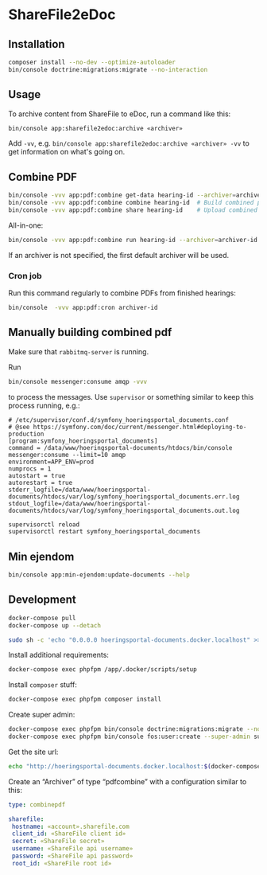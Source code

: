 # ShareFile2eDoc

## Installation

```sh
composer install --no-dev --optimize-autoloader
bin/console doctrine:migrations:migrate --no-interaction
```

## Usage

To archive content from ShareFile to eDoc, run a command like this:

```sh
bin/console app:sharefile2edoc:archive «archiver»
```

Add `-vv`, e.g. `bin/console app:sharefile2edoc:archive «archiver» -vv` to get
information on what's going on.


## Combine PDF

```sh
bin/console -vvv app:pdf:combine get-data hearing-id --archiver=archiver-id # Get data from ShareFile
bin/console -vvv app:pdf:combine combine hearing-id  # Build combined pdf
bin/console -vvv app:pdf:combine share hearing-id    # Upload combined pdf to ShareFile
```

All-in-one:

```sh
bin/console -vvv app:pdf:combine run hearing-id --archiver=archiver-id # Archive combined pdf in eDoc
```

If an archiver is not specified, the first default archiver will be used.

### Cron job

Run this command regularly to combine PDFs from finished hearings:

```sh
bin/console  -vvv app:pdf:cron archiver-id
```

## Manually building combined pdf

Make sure that `rabbitmq-server` is running.

Run

```sh
bin/console messenger:consume amqp -vvv
```

to process the messages. Use `supervisor` or something similar to keep this
process running, e.g.:

```
# /etc/supervisor/conf.d/symfony_hoeringsportal_documents.conf
# @see https://symfony.com/doc/current/messenger.html#deploying-to-production
[program:symfony_hoeringsportal_documents]
command = /data/www/hoeringsportal-documents/htdocs/bin/console messenger:consume --limit=10 amqp
environment=APP_ENV=prod
numprocs = 1
autostart = true
autorestart = true
stderr_logfile=/data/www/hoeringsportal-documents/htdocs/var/log/symfony_hoeringsportal_documents.err.log
stdout_logfile=/data/www/hoeringsportal-documents/htdocs/var/log/symfony_hoeringsportal_documents.out.log
```

```sh
supervisorctl reload
supervisorctl restart symfony_hoeringsportal_documents
```

## Min ejendom

```sh
bin/console app:min-ejendom:update-documents --help
```

## Development

```sh
docker-compose pull
docker-compose up --detach
```

```sh
sudo sh -c 'echo "0.0.0.0 hoeringsportal-documents.docker.localhost" >> /etc/hosts'
```

Install additional requirements:

```sh
docker-compose exec phpfpm /app/.docker/scripts/setup
```

Install `composer` stuff:

```sh
docker-compose exec phpfpm composer install
```

Create super admin:

```sh
docker-compose exec phpfpm bin/console doctrine:migrations:migrate --no-interaction
docker-compose exec phpfpm bin/console fos:user:create --super-admin super-admin super-admin@example.com password
```

Get the site url:

```sh
echo "http://hoeringsportal-documents.docker.localhost:$(docker-compose port reverse-proxy 80 | cut -d: -f2)"
```

Create an “Archiver” of type “pdfcombine” with a configuration similar to this:

```yaml
type: combinepdf

sharefile:
 hostname: «account».sharefile.com
 client_id: «ShareFile client id»
 secret: «ShareFile secret»
 username: «ShareFile api username»
 password: «ShareFile api password»
 root_id: «ShareFile root id»
```
